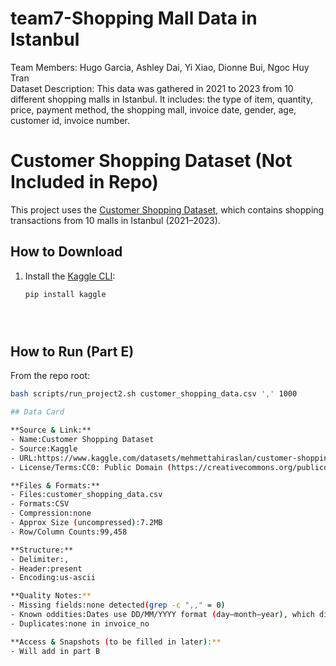 # team7-Shopping Mall Data in Istanbul
Team Members: Hugo Garcia, Ashley Dai, Yi Xiao, Dionne Bui, Ngoc Huy Tran  
Dataset Description: This data was gathered in 2021 to 2023 from 10 different shopping malls in Istanbul. It includes: the type of item, quantity, price, payment method, the shopping mall, invoice date, gender, age, customer id, invoice number.  
# Customer Shopping Dataset (Not Included in Repo)

This project uses the [Customer Shopping Dataset](https://www.kaggle.com/datasets/mehmettahiraslan/customer-shopping-dataset/data), which contains shopping transactions from 10 malls in Istanbul (2021–2023).

## How to Download

1. Install the [Kaggle CLI](https://www.kaggle.com/docs/api):
   ```bash
   pip install kaggle





## How to Run (Part E)

From the repo root:

```bash
bash scripts/run_project2.sh customer_shopping_data.csv ',' 1000

## Data Card

**Source & Link:**
- Name:Customer Shopping Dataset
- Source:Kaggle
- URL:https://www.kaggle.com/datasets/mehmettahiraslan/customer-shopping-dataset/data
- License/Terms:CC0: Public Domain (https://creativecommons.org/publicdomain/zero/1.0/)

**Files & Formats:**
- Files:customer_shopping_data.csv
- Formats:CSV
- Compression:none
- Approx Size (uncompressed):7.2MB
- Row/Column Counts:99,458

**Structure:**
- Delimiter:,
- Header:present
- Encoding:us-ascii

**Quality Notes:**
- Missing fields:none detected(grep -c ",," = 0)
- Known oddities:Dates use DD/MM/YYYY format (day–month–year), which differs from the MM/DD/YYYY format common in the U.S.
- Duplicates:none in invoice_no

**Access & Snapshots (to be filled in later):**
- Will add in part B

